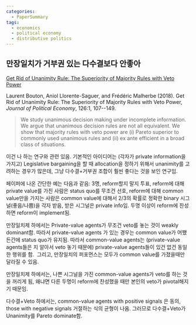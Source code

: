 ```yaml
---
categories:
  - PaperSummary
tags:
  - economics
  - political economy
  - distributive politics
---
```


## 만장일치가 거부권 있는 다수결보다 안좋아

[Get Rid of Unanimity Rule: The Superiority of Majority Rules with Veto Power](https://www.journals.uchicago.edu/doi/abs/10.1086/695477)

Laurent Bouton, Aniol Llorente-Saguer, and Frédéric Malherbe (2018). Get Rid of Unanimity Rule: The Superiority of Majority Rules with Veto Power, _Journal of Political Economy_, 126:1, 107--149.

> We study unanimous decision making under incomplete information. We argue that unanimous decision rules are not all equivalent. We show that majority rules with veto power are (i) Pareto superior to commonly used unanimous rules and (ii) ex ante efficient in a broad class of situations.

이건 나 하는 연구와 관련 있음. 기본적인 아이디어는 (각자가 private information을 가지고) Legislative bargaining을 할 때 allocation을 정하기 위해서 unanimity를 고려하는 경우가 많은데, 그냥 다수결+거부권 조합이 훨씬 좋다는 것을 보인 연구임.

페이퍼에 나온 간단한 예는 다음과 같음: 3명, reform할지 말지 투표, reform에 대해 private value를 가진 사람은 status quo를 무조건 선호, reform에 대해 common value만을 가지는 사람은 common value에 대해서 2/3의 확률로 정확한 binary 시그널(좋음/나쁨)을 각자 받음, 받은 시그널은 private info임. 두명 이상이 reform에 찬성하면 reform이 implement됨.

만장일치제 하에서는 Private-value agents가 무조건 veto를 놓는 것이 weakly dominant함. 따라서 private-value agents 가 있는 경우는 common value가 어쨌든간에 status quo가 유지됨. 따라서 common-value agents는 (private-value agents들은 지 알아서 veto 놓기 때문에) private-value agents들이 있건 없건 동일한 행위를 함.  그리고, 만장일치의 퍼포먼스는 모두가 common value를 가졌을때만 달라질 수 있음.

만장일치제 하에서는, 나쁜 시그널을 가진 common-value agents가 veto를 하는 것을 꺼리게 됨, 왜냐면 다른 두명이 reform에 찬성했을 때만 본인의 veto가 pivotal해지기 때문임.

다수결+Veto 하에서는, common-value agents with positive signals 은 동의, those with negative signals 거절하는 식의 균형이 나옴. 그러므로 다수결+Veto가 Unanimity를 Pareto dominate함.